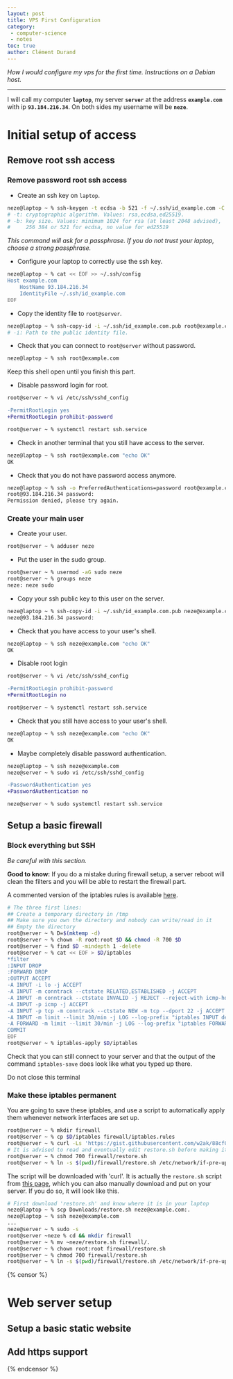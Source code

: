 ```yaml
---
layout: post
title: VPS First Configuration
category:
 - computer-science
 - notes
toc: true
author: Clément Durand
---
```


*How I would configure my vps for the first time. Instructions on a Debian host.*

---

I will call my computer **`laptop`**, my server **`server`** at the address
**`example.com`** with ip **`93.184.216.34`**.
On both sides my username will be **`neze`**.

# Initial setup of access

## Remove root ssh access

### Remove password root ssh access

  * Create an ssh key on `laptop`.

```sh
neze@laptop ~ % ssh-keygen -t ecdsa -b 521 -f ~/.ssh/id_example.com -C "neze@laptop"
# -t: cryptographic algorithm. Values: rsa,ecdsa,ed25519.
# -b: key size. Values: minimum 1024 for rsa (at least 2048 advised),
#     256 384 or 521 for ecdsa, no value for ed25519
```

*This command will ask for a passphrase. If you do not trust your laptop, choose a strong passphrase.*

  * Configure your laptop to correctly use the ssh key.

```sh
neze@laptop ~ % cat << EOF >> ~/.ssh/config
Host example.com
    HostName 93.184.216.34
    IdentityFile ~/.ssh/id_example.com
EOF
```

  * Copy the identity file to `root@server`.

```sh
neze@laptop ~ % ssh-copy-id -i ~/.ssh/id_example.com.pub root@example.com
# -i: Path to the public identity file.
```

  * Check that you can connect to `root@server` without password.

```sh
neze@laptop ~ % ssh root@example.com
```

Keep this shell open until you finish this part.

  * Disable password login for root.

```sh
root@server ~ % vi /etc/ssh/sshd_config
```

```diff
-PermitRootLogin yes
+PermitRootLogin prohibit-password
```

```sh
root@server ~ % systemctl restart ssh.service
```

  * Check in another terminal that you still have access to the server.

```sh
neze@laptop ~ % ssh root@example.com "echo OK"
OK
```

  * Check that you do not have password access anymore.

```sh
neze@laptop ~ % ssh -o PreferredAuthentications=password root@example.com
root@93.184.216.34 password:
Permission denied, please try again.
```

### Create your main user

  * Create your user.

```sh
root@server ~ % adduser neze
```

  * Put the user in the sudo group.

```sh
root@server ~ % usermod -aG sudo neze
root@server ~ % groups neze
neze: neze sudo
```

  * Copy your ssh public key to this user on the server.

```sh
neze@laptop ~ % ssh-copy-id -i ~/.ssh/id_example.com.pub neze@example.com
neze@93.184.216.34 password:
```

  * Check that you have access to your user's shell.

```sh
neze@laptop ~ % ssh neze@example.com "echo OK"
OK
```

  * Disable root login

```sh
root@server ~ % vi /etc/ssh/sshd_config
```

```diff
-PermitRootLogin prohibit-password
+PermitRootLogin no
```

```sh
root@server ~ % systemctl restart ssh.service
```

  * Check that you still have access to your user's shell.

```sh
neze@laptop ~ % ssh neze@example.com "echo OK"
OK
```

  * Maybe completely disable password authentication.

```sh
neze@laptop ~ % ssh neze@example.com
neze@server ~ % sudo vi /etc/ssh/sshd_config
```

```diff
-PasswordAuthentication yes
+PasswordAuthentication no
```

```sh
neze@server ~ % sudo systemctl restart ssh.service
```

## Setup a basic firewall

### Block everything but SSH

*Be careful with this section.*

**Good to know:** If you do a mistake during firewall setup, a server reboot
will clean the filters and you will be able to restart the firewall part.

A commented version of the iptables rules is available [here][fw-gist].

```sh
# The three first lines:
## Create a temporary directory in /tmp
## Make sure you own the directory and nobody can write/read in it
## Empty the directory
root@server ~ % D=$(mktemp -d)
root@server ~ % chown -R root:root $D && chmod -R 700 $D
root@server ~ % find $D -mindepth 1 -delete
root@server ~ % cat << EOF > $D/iptables
*filter
:INPUT DROP
:FORWARD DROP
:OUTPUT ACCEPT
-A INPUT -i lo -j ACCEPT
-A INPUT -m conntrack --ctstate RELATED,ESTABLISHED -j ACCEPT
-A INPUT -m conntrack --ctstate INVALID -j REJECT --reject-with icmp-host-unreachable
-A INPUT -p icmp -j ACCEPT
-A INPUT -p tcp -m conntrack --ctstate NEW -m tcp --dport 22 -j ACCEPT
-A INPUT -m limit --limit 30/min -j LOG --log-prefix "iptables INPUT denied: " --log-level 7
-A FORWARD -m limit --limit 30/min -j LOG --log-prefix "iptables FORWARD denied: " --log-level 7
COMMIT
EOF
root@server ~ % iptables-apply $D/iptables
```

Check that you can still connect to your server and that the output of the
command `iptables-save` does look like what you typed up there.

Do not close this terminal <i class="fa fa-heart"></i>

### Make these iptables permanent

You are going to save these iptables, and use a script to automatically apply
them whenever network interfaces are set up.

```sh
root@server ~ % mkdir firewall
root@server ~ % cp $D/iptables firewall/iptables.rules
root@server ~ % curl -Ls 'https://gist.githubusercontent.com/w2ak/88cf0aad6cb58cfc0c5083c467eb4619/raw/2da598837dfa122e8b79b1326b4242b1d88b87af/restore.sh' > firewall/restore.sh
# It is advised to read and eventually edit restore.sh before making it executable
root@server ~ % chmod 700 firewall/restore.sh
root@server ~ % ln -s $(pwd)/firewall/restore.sh /etc/network/if-pre-up.d/iptables
```

The script will be downloaded with 'curl'. It is actually the `restore.sh` script
from [this page][fw-gist], which you can also manually download and put on your
server. If you do so, it will look like this.

```sh
# First download 'restore.sh' and know where it is in your laptop
neze@laptop ~ % scp Downloads/restore.sh neze@example.com:.
neze@laptop ~ % ssh neze@example.com
...
neze@server ~ % sudo -s
root@server ~neze % cd && mkdir firewall
root@server ~ % mv ~neze/restore.sh firewall/.
root@server ~ % chown root:root firewall/restore.sh
root@server ~ % chmod 700 firewall/restore.sh
root@server ~ % ln -s $(pwd)/firewall/restore.sh /etc/network/if-pre-up.d/iptables
```

{% censor %}
# Web server setup

## Setup a basic static website

## Add https support

{% endcensor %}

[fw-gist]: https://gist.github.com/w2ak/88cf0aad6cb58cfc0c5083c467eb4619
